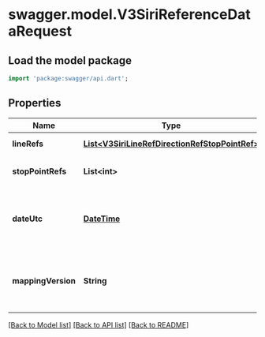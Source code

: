 # swagger.model.V3SiriReferenceDataRequest

## Load the model package
```dart
import 'package:swagger/api.dart';
```

## Properties
Name | Type | Description | Notes
------------ | ------------- | ------------- | -------------
**lineRefs** | [**List&lt;V3SiriLineRefDirectionRefStopPointRef&gt;**](V3SiriLineRefDirectionRefStopPointRef.md) |  | [default to []]
**stopPointRefs** | **List&lt;int&gt;** | Siri StopPointRef | [optional] [default to []]
**dateUtc** | [**DateTime**](DateTime.md) | Filter by the date and time of the request (ISO 8601 UTC format) (default &#x3D; current date and time) | [optional] [default to null]
**mappingVersion** | **String** | DIVA mapping version generated by Chronos during a Parser or RealtimeBusConfig load | [default to null]

[[Back to Model list]](../README.md#documentation-for-models) [[Back to API list]](../README.md#documentation-for-api-endpoints) [[Back to README]](../README.md)

